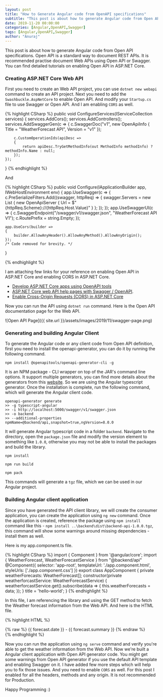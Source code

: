 ```yaml
---
layout: post
title: "How to Generate Angular code from OpenAPI specifications"
subtitle: "This post is about how to generate Angular code from Open API specifications. Open API is a standard way to document REST APIs."
date: 2019-11-20 00:00:00
categories: [Angular,OpenAPI,Swagger]
tags: [Angular,OpenAPI,Swagger]
author: "Anuraj"
---
```

This post is about how to generate Angular code from Open API specifications. Open API is a standard way to document REST APIs. It is recommended practise document Web APIs using Open API or Swagger. You can find detailed tutorials on enabling Open API in ASP.NET Core. 

### Creating ASP.NET Core Web API 

First you need to create an Web API project, you can use `dotnet new webapi` command to create an API project. Next you need to add the `Swashbuckle.AspNetCore` to enable Open API. And modify your `Startup.cs` file to use Swagger or Open API. And I am enabling `CORS` as well.

{% highlight CSharp %}
public void ConfigureServices(IServiceCollection services)
{
    services.AddCors();
    services.AddControllers();
    services.AddSwaggerGen(c =>
    {
        c.SwaggerDoc("v1", new OpenApiInfo
        {
            Title = "WeatherForecast API",
            Version = "v1"
        });

        c.CustomOperationIds(apiDesc =>
        {
            return apiDesc.TryGetMethodInfo(out MethodInfo methodInfo) ? methodInfo.Name : null;
        });
    });
}
{% endhighlight %}

And 

{% highlight CSharp %}
public void Configure(IApplicationBuilder app, IWebHostEnvironment env)
{
    app.UseSwagger(c =>
    {
        c.PreSerializeFilters.Add((swagger, httpReq) =>
        {
            swagger.Servers = new List<OpenApiServer> { new OpenApiServer { Url = $"{httpReq.Scheme}://{httpReq.Host.Value}" } };
        });
    });
    app.UseSwaggerUI(c =>
    {
        c.SwaggerEndpoint("/swagger/v1/swagger.json", "WeatherForecast API V1");
        c.RoutePrefix = string.Empty;
    });

    app.UseCors(builder =>
    {
        builder.AllowAnyHeader().AllowAnyMethod().AllowAnyOrigin();
    });
    /* Code removed for brevity. */
}

{% endhighlight %}

I am attaching few links for your reference on enabling Open API in ASP.NET Core and enabling CORS in ASP.NET Core.

* [Develop ASP.NET Core apps using OpenAPI tools](https://docs.microsoft.com/en-us/aspnet/core/web-api/microsoft.dotnet-openapi?view=aspnetcore-3.0&WT.mc_id=DT-MVP-5002040)
* [ASP.NET Core web API help pages with Swagger / OpenAPI](https://docs.microsoft.com/en-us/aspnet/core/tutorials/web-api-help-pages-using-swagger?view=aspnetcore-3.0&WT.mc_id=DT-MVP-5002040). 
* [Enable Cross-Origin Requests (CORS) in ASP.NET Core](https://docs.microsoft.com/en-us/aspnet/core/security/cors?view=aspnetcore-3.0&WT.mc_id=DT-MVP-5002040)

Now you can run the API using `dotnet run` command. Here is the Open API documentation page for the Web API.

![Open API Page]({{ site.url }}/assets/images/2019/11/swagger-page.png)

### Generating and building Angular Client

To generate the Angular code or any client code from Open API definition, first you need to install the openapi-generator, you can do it by running the following command. 

```
npm install @openapitools/openapi-generator-cli -g
```

It is an NPM package - CLI wrapper on top of the JAR's command line options. It support multiple generators, you can find more details about the generators from this [website](https://openapi-generator.tech/docs/generators). So we are using the Angular typescript generator. Once the installation is complete, run the following command, which will generate the Angular client code.

```
openapi-generator generate
>> -g typescript-angular
>> -i http://localhost:5000/swagger/v1/swagger.json
>> -o backend
>> --additional-properties npmName=@backend/api,snapshot=true,ngVersion=8.0.0
```

It will generate Angular typescript code in a folder `backend`. Navigate to the directory, open the `package.json` file and modify the version element to something like `1.0.0`, otherwise you may not be able to install the packages and build the library.

```
npm install

npm run build  

npm pack
```
This commands will generate a `tgz` file, which we can be used in our Angular project.

### Building Angular client application

Since you have generated the API client library, we will create the consumer application, you can create the application using `ng new` command. Once the application is created, reference the package using `npm install` command like this - `npm install ..\backend\dist\backend-api-1.0.0.tgz`, this command will show some warnings around missing dependencies - install them as well.

Here is my app.component.ts file.

{% highlight CSharp %}
import { Component } from '@angular/core';
import { WeatherForecast, WeatherForecastService } from "@backend/api"
@Component({
  selector: 'app-root',
  templateUrl: './app.component.html',
  styleUrls: ['./app.component.css']
})
export class AppComponent {
  private weatherForecasts: WeatherForecast[];
  constructor(private weatherforcastService: WeatherForecastService) {
    weatherforcastService.get().subscribe(data => {
      this.weatherForecasts = data;
    });
  }
  title = 'hello-world';
}
{% endhighlight %}

In this file, I am referencing the library and using the GET method to fetch the Weather forecast information from the Web API. And here is the HTML file.

{% highlight HTML %}
<div *ngFor="let forecast of weatherForecasts">
{% raw %}
  {{ forecast.date }} - {{ forecast.summary }}
{% endraw %}
</div>
{% endhighlight %}

Now you can run the application using `ng serve` command and verify you're able to get the weather information from the Web API. Now we're built a Angular client application with Open API generator code. You might get some warnings from Open API generator if you use the default API template and enabling Swagger on it. I have added few more steps which will help you to fix those issues. And you need to enable `CORS` as well. For this post I enabled for all the headers, methods and any origin. It is not recommended for Production.

Happy Programming :)